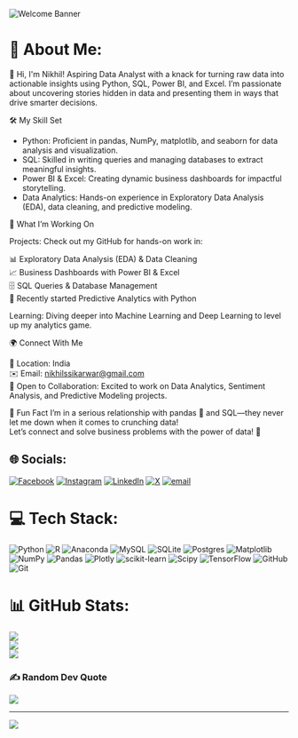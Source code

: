 ![Welcome Banner](https://capsule-render.vercel.app/api?type=waving&height=300&color=gradient&text=Welcome%20)


# 💫 About Me:

👋 Hi, I'm Nikhil!
Aspiring Data Analyst with a knack for turning raw data into actionable insights using Python, SQL, Power BI, and Excel. I’m passionate about uncovering stories hidden in data and presenting them in ways that drive smarter decisions.  

🛠️ My Skill Set

* Python: Proficient in pandas, NumPy, matplotlib, and seaborn for data analysis and visualization.  
* SQL: Skilled in writing queries and managing databases to extract meaningful insights.  
* Power BI & Excel: Creating dynamic business dashboards for impactful storytelling.  
* Data Analytics: Hands-on experience in Exploratory Data Analysis (EDA), data cleaning, and predictive modeling.


🚀 What I’m Working On

Projects: Check out my GitHub for hands-on work in:  

📊 Exploratory Data Analysis (EDA) & Data Cleaning  
📈 Business Dashboards with Power BI & Excel  
🗄️ SQL Queries & Database Management  
🔮 Recently started Predictive Analytics with Python


Learning: Diving deeper into Machine Learning and Deep Learning to level up my analytics game.



🌍 Connect With Me

📍 Location: India  
✉️ Email: nikhilssikarwar@gmail.com  
🤝 Open to Collaboration: Excited to work on Data Analytics, Sentiment Analysis, and Predictive Modeling projects.


💬 Fun Fact
I’m in a serious relationship with pandas 🐼 and SQL—they never let me down when it comes to crunching data!  
Let’s connect and solve business problems with the power of data! 🚀


## 🌐 Socials:
[![Facebook](https://img.shields.io/badge/Facebook-%231877F2.svg?logo=Facebook&logoColor=white)](https://facebook.com/nikhilssikarwar) [![Instagram](https://img.shields.io/badge/Instagram-%23E4405F.svg?logo=Instagram&logoColor=white)](https://instagram.com/nikhilssikarwar) [![LinkedIn](https://img.shields.io/badge/LinkedIn-%230077B5.svg?logo=linkedin&logoColor=white)](https://linkedin.com/in/https://www.linkedin.com/in/nikhil-kumar-604529217/) [![X](https://img.shields.io/badge/X-black.svg?logo=X&logoColor=white)](https://x.com/@mr_sikarwar_005) [![email](https://img.shields.io/badge/Email-D14836?logo=gmail&logoColor=white)](mailto:nikhilssikarwar@gmail.com) 

# 💻 Tech Stack:
![Python](https://img.shields.io/badge/python-3670A0?style=for-the-badge&logo=python&logoColor=ffdd54) ![R](https://img.shields.io/badge/r-%23276DC3.svg?style=for-the-badge&logo=r&logoColor=white) ![Anaconda](https://img.shields.io/badge/Anaconda-%2344A833.svg?style=for-the-badge&logo=anaconda&logoColor=white) ![MySQL](https://img.shields.io/badge/mysql-4479A1.svg?style=for-the-badge&logo=mysql&logoColor=white) ![SQLite](https://img.shields.io/badge/sqlite-%2307405e.svg?style=for-the-badge&logo=sqlite&logoColor=white) ![Postgres](https://img.shields.io/badge/postgres-%23316192.svg?style=for-the-badge&logo=postgresql&logoColor=white) ![Matplotlib](https://img.shields.io/badge/Matplotlib-%23ffffff.svg?style=for-the-badge&logo=Matplotlib&logoColor=black) ![NumPy](https://img.shields.io/badge/numpy-%23013243.svg?style=for-the-badge&logo=numpy&logoColor=white) ![Pandas](https://img.shields.io/badge/pandas-%23150458.svg?style=for-the-badge&logo=pandas&logoColor=white) ![Plotly](https://img.shields.io/badge/Plotly-%233F4F75.svg?style=for-the-badge&logo=plotly&logoColor=white) ![scikit-learn](https://img.shields.io/badge/scikit--learn-%23F7931E.svg?style=for-the-badge&logo=scikit-learn&logoColor=white) ![Scipy](https://img.shields.io/badge/SciPy-%230C55A5.svg?style=for-the-badge&logo=scipy&logoColor=%white) ![TensorFlow](https://img.shields.io/badge/TensorFlow-%23FF6F00.svg?style=for-the-badge&logo=TensorFlow&logoColor=white) ![GitHub](https://img.shields.io/badge/github-%23121011.svg?style=for-the-badge&logo=github&logoColor=white) ![Git](https://img.shields.io/badge/git-%23F05033.svg?style=for-the-badge&logo=git&logoColor=white)
# 📊 GitHub Stats:
![](https://github-readme-stats.vercel.app/api?username=Nikhil-kumar-001&theme=dark&hide_border=false&include_all_commits=false&count_private=false)<br/>
![](https://nirzak-streak-stats.vercel.app/?user=Nikhil-kumar-001&theme=dark&hide_border=false)<br/>
![](https://github-readme-stats.vercel.app/api/top-langs/?username=Nikhil-kumar-001&theme=dark&hide_border=false&include_all_commits=false&count_private=false&layout=compact)

### ✍️ Random Dev Quote
![](https://quotes-github-readme.vercel.app/api?type=horizontal&theme=radical)

---
[![](https://visitcount.itsvg.in/api?id=Nikhil-kumar-001&icon=0&color=0)](https://visitcount.itsvg.in)

<!-- Proudly created with GPRM ( https://gprm.itsvg.in ) -->
